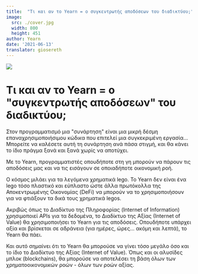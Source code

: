 ```yaml
---
title:  "Τι και αν το Yearn = ο συγκεντρωτής αποδόσεων του διαδικτύου;"
image:
  src: ./cover.jpg
  width: 800
  height: 451
author: Yearn
date: '2021-06-13'
translator: giosereth
---
```


![](/_posts/_announcements/yearn-yield-function/yield1.jpg?w=800&h=451)

# Τι και αν το Yearn = ο "συγκεντρωτής αποδόσεων" του διαδικτύου;

Στον προγραμματισμό μια "συνάρτηση" είναι μια μικρή δέσμη επαναχρησιμοποιήσιμου κώδικα που επιτελεί μια συγκεκριμένη εργασία... Μπορείτε να καλέσετε αυτή τη συνάρτηση ανά πάσα στιγμή, και θα κάνει το ίδιο πράγμα ξανά και ξανά χωρίς να αποτύχει.

Με το Yearn, προγραμματιστές οπουδήποτε στη γη μπορούν να πάρουν τις αποδόσεις μας και να τις εισάγουν σε οποιαδήποτε οικονομική ροή.

Ο κόσμος μιλάει για τα λεγόμενα χρηματικά lego. Το Yearn δεν είναι ένα lego τόσο πλαστικό και εύπλαστο ώστε άλλα πρωτόκολλα της Αποκεντρωμένης Οικονομίας (DeFi) να μπορούν να το χρησιμοποιήσουν για να φτιάξουν τα δικά τους χρηματικά legos.

Ακριβώς όπως το Διαδίκτυο της Πληροφορίας (Internet of Information) χρησιμοποιεί APIs για τα δεδομένα, το Διαδίκτυο της Αξίας (Ιnternet of Value) θα χρησιμοποιήσει το Yearn για τις αποδόσεις. Οπουδήποτε υπάρχει αξία και βρίσκεται σε αδράνεια (για ημέρες, ώρες... ακόμη και λεπτά), το Yearn θα πάει.

Και αυτό σημαίνει ότι το Yearn θα μπορούσε να γίνει τόσο μεγάλο όσο και το ίδιο το Διαδίκτυο της Αξίας (Ιnternet of Value). Όπως και οι αλυσίδες μπλοκ (blockchains), θα μπορούσε να αποτελέσει τη βάση όλων των χρηματοοικονομικών ροών - όλων των ροών αξίας.
